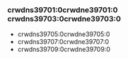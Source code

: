 ### crwdns39701:0crwdne39701:0 crwdns39703:0crwdne39703:0

- crwdns39705:0crwdne39705:0
- crwdns39707:0crwdne39707:0
- crwdns39709:0crwdne39709:0
